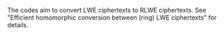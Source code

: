 The codes aim to convert LWE ciphertexts to RLWE ciphertexts. See "Efficient homomorphic conversion between (ring) LWE ciphertexts" for details.
